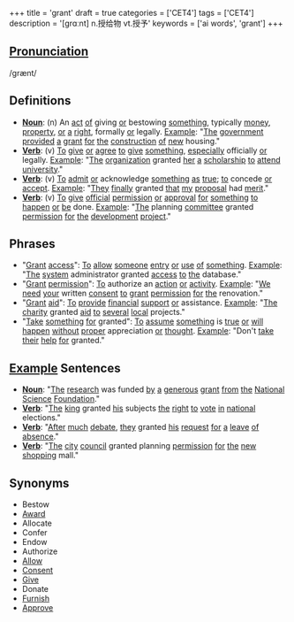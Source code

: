 +++
title = 'grant'
draft = true
categories = ['CET4']
tags = ['CET4']
description = '[grɑːnt] n.授给物 vt.授予'
keywords = ['ai words', 'grant']
+++

## [Pronunciation](/post/pronunciation/)
/ɡrænt/

## Definitions
- **[Noun](/post/noun/)**: (n) An [act](/post/act/) [of](/post/of/) giving [or](/post/or/) bestowing [something](/post/something/), typically [money](/post/money/), [property](/post/property/), [or](/post/or/) [a](/post/a/) [right](/post/right/), formally [or](/post/or/) legally. [Example](/post/example/): "[The](/post/the/) [government](/post/government/) [provided](/post/provided/) [a](/post/a/) [grant](/post/grant/) [for](/post/for/) [the](/post/the/) [construction](/post/construction/) [of](/post/of/) [new](/post/new/) housing."
- **[Verb](/post/verb/)**: (v) [To](/post/to/) [give](/post/give/) [or](/post/or/) [agree](/post/agree/) [to](/post/to/) [give](/post/give/) [something](/post/something/), [especially](/post/especially/) officially [or](/post/or/) legally. [Example](/post/example/): "[The](/post/the/) [organization](/post/organization/) granted [her](/post/her/) [a](/post/a/) [scholarship](/post/scholarship/) [to](/post/to/) [attend](/post/attend/) [university](/post/university/)."
- **[Verb](/post/verb/)**: (v) [To](/post/to/) [admit](/post/admit/) [or](/post/or/) acknowledge [something](/post/something/) [as](/post/as/) [true](/post/true/); [to](/post/to/) concede [or](/post/or/) [accept](/post/accept/). [Example](/post/example/): "[They](/post/they/) [finally](/post/finally/) granted [that](/post/that/) [my](/post/my/) [proposal](/post/proposal/) had [merit](/post/merit/)."
- **[Verb](/post/verb/)**: (v) [To](/post/to/) [give](/post/give/) [official](/post/official/) [permission](/post/permission/) [or](/post/or/) [approval](/post/approval/) [for](/post/for/) [something](/post/something/) [to](/post/to/) [happen](/post/happen/) [or](/post/or/) [be](/post/be/) done. [Example](/post/example/): "[The](/post/the/) planning [committee](/post/committee/) granted [permission](/post/permission/) [for](/post/for/) [the](/post/the/) [development](/post/development/) [project](/post/project/)."

## Phrases
- "[Grant](/post/grant/) [access](/post/access/)": [To](/post/to/) [allow](/post/allow/) [someone](/post/someone/) [entry](/post/entry/) [or](/post/or/) [use](/post/use/) [of](/post/of/) [something](/post/something/). [Example](/post/example/): "[The](/post/the/) [system](/post/system/) administrator granted [access](/post/access/) [to](/post/to/) [the](/post/the/) database."
- "[Grant](/post/grant/) [permission](/post/permission/)": [To](/post/to/) authorize an [action](/post/action/) [or](/post/or/) [activity](/post/activity/). [Example](/post/example/): "[We](/post/we/) [need](/post/need/) [your](/post/your/) written [consent](/post/consent/) [to](/post/to/) [grant](/post/grant/) [permission](/post/permission/) [for](/post/for/) [the](/post/the/) renovation."
- "[Grant](/post/grant/) [aid](/post/aid/)": [To](/post/to/) [provide](/post/provide/) [financial](/post/financial/) [support](/post/support/) [or](/post/or/) assistance. [Example](/post/example/): "[The](/post/the/) [charity](/post/charity/) granted [aid](/post/aid/) [to](/post/to/) [several](/post/several/) [local](/post/local/) projects."
- "[Take](/post/take/) [something](/post/something/) [for](/post/for/) granted": [To](/post/to/) [assume](/post/assume/) [something](/post/something/) is [true](/post/true/) [or](/post/or/) [will](/post/will/) [happen](/post/happen/) [without](/post/without/) [proper](/post/proper/) appreciation [or](/post/or/) [thought](/post/thought/). [Example](/post/example/): "Don't [take](/post/take/) [their](/post/their/) [help](/post/help/) [for](/post/for/) granted."

## [Example](/post/example/) Sentences
- **[Noun](/post/noun/)**: "[The](/post/the/) [research](/post/research/) was funded [by](/post/by/) [a](/post/a/) [generous](/post/generous/) [grant](/post/grant/) [from](/post/from/) [the](/post/the/) [National](/post/national/) [Science](/post/science/) [Foundation](/post/foundation/)."
- **[Verb](/post/verb/)**: "[The](/post/the/) [king](/post/king/) granted [his](/post/his/) subjects [the](/post/the/) [right](/post/right/) [to](/post/to/) [vote](/post/vote/) [in](/post/in/) [national](/post/national/) elections."
- **[Verb](/post/verb/)**: "[After](/post/after/) [much](/post/much/) [debate](/post/debate/), [they](/post/they/) granted [his](/post/his/) [request](/post/request/) [for](/post/for/) [a](/post/a/) [leave](/post/leave/) [of](/post/of/) [absence](/post/absence/)."
- **[Verb](/post/verb/)**: "[The](/post/the/) [city](/post/city/) [council](/post/council/) granted planning [permission](/post/permission/) [for](/post/for/) [the](/post/the/) [new](/post/new/) [shopping](/post/shopping/) mall."

## Synonyms
- Bestow
- [Award](/post/award/)
- Allocate
- Confer
- Endow
- Authorize
- [Allow](/post/allow/)
- [Consent](/post/consent/)
- [Give](/post/give/)
- Donate
- [Furnish](/post/furnish/)
- [Approve](/post/approve/)
